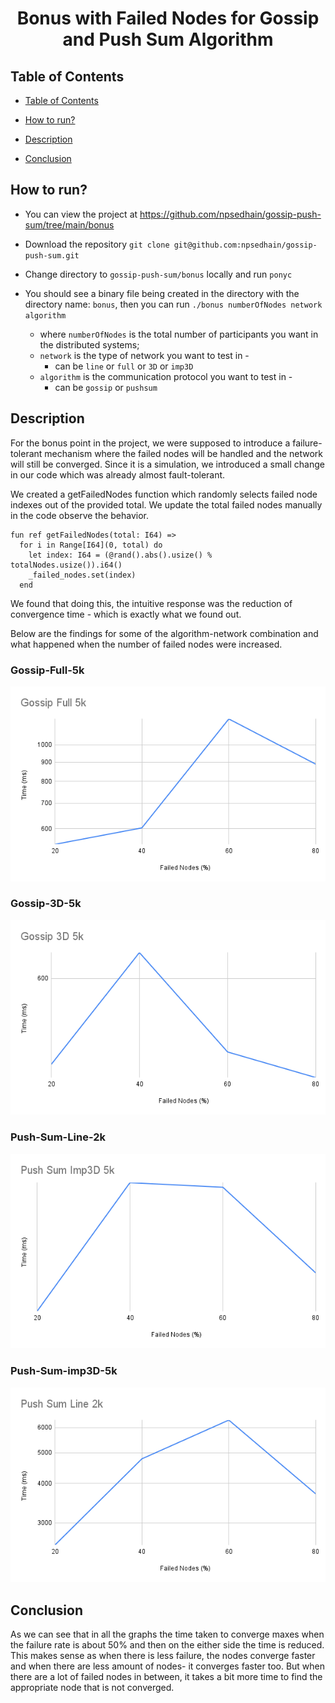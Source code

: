 <h1  align="center">Bonus with Failed Nodes for Gossip and Push Sum Algorithm</h1>


## Table of Contents

- [Table of Contents](#table-of-contents)

- [How to run?](#how-to-run)

- [Description](#description)

- [Conclusion](#conclusion)

## How to run?

- You can view the project at https://github.com/npsedhain/gossip-push-sum/tree/main/bonus

- Download the repository `git clone git@github.com:npsedhain/gossip-push-sum.git`

- Change directory to `gossip-push-sum/bonus` locally and run `ponyc`

- You should see a binary file being created in the directory with the directory name: `bonus`, then you can run `./bonus numberOfNodes network algorithm`
	- where `numberOfNodes` is the total number of participants you want in the distributed systems;
	- `network` is the type of network you want to test in -
		- can be `line` or `full` or `3D` or `imp3D`
	- `algorithm` is the communication protocol you want to test in -
		- can be `gossip` or `pushsum`


## Description

For the bonus point in the project, we were supposed to introduce a failure-tolerant mechanism where the failed nodes will be handled and the network will still be converged. Since it is a simulation, we introduced a small change in our code which was already almost fault-tolerant.

We created a getFailedNodes function which randomly selects failed node indexes out of the provided total. We update the total failed nodes manually in the code observe the behavior.

```
fun ref getFailedNodes(total: I64) =>
  for i in Range[I64](0, total) do
    let index: I64 = (@rand().abs().usize() % totalNodes.usize()).i64()
    _failed_nodes.set(index)
  end
```

We found that doing this, the intuitive response was the reduction of convergence time - which is exactly what we found out.

Below are the findings for some of the algorithm-network combination and what happened when the number of failed nodes were increased.

### Gossip-Full-5k

![Gossip Full 5k Nodes Behavior with Failure](./images/gossip-full-5k.png)

### Gossip-3D-5k

![Gossip 3D 5k Nodes Behavior with Failure](./images/gossip-3d-5k.png)

### Push-Sum-Line-2k

![Push Sum Imp3D 5k Nodes Behavior with Failure](./images/push-sum-imp3d-5k.png)

### Push-Sum-imp3D-5k

![Push Sum Line 2k Nodes Behavior with Failure](./images/push-sum-line-2k.png)


## Conclusion

As we can see that in all the graphs the time taken to converge maxes when the failure rate is about 50% and then on the either side the time is reduced. This makes sense as when there is less failure, the nodes converge faster and when there are less amount of nodes- it converges faster too. But when there are a lot of failed nodes in between, it takes a bit more time to find the appropriate node that is not converged.
